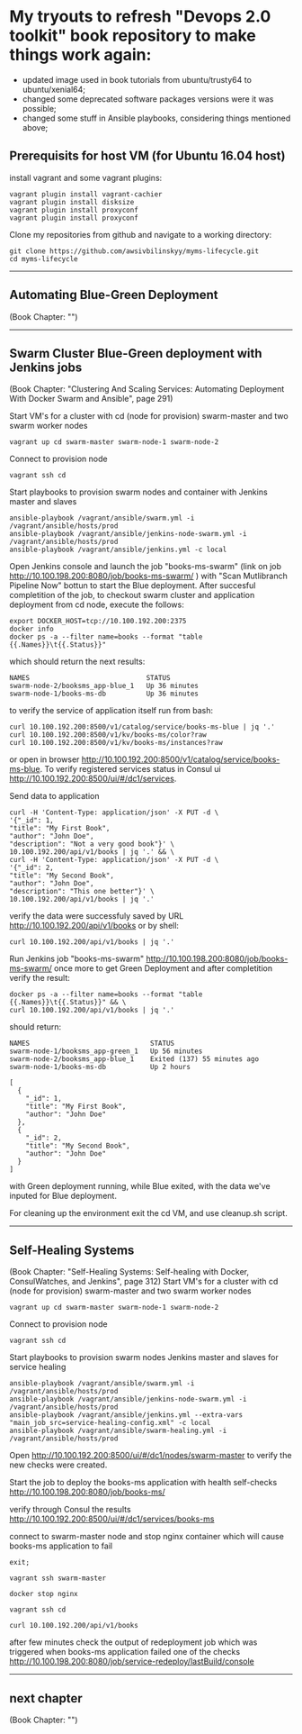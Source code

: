 My tryouts to refresh "Devops 2.0 toolkit" book repository to make things work again:
===============================================================================
- updated image used in book tutorials from ubuntu/trusty64 to ubuntu/xenial64;
- changed some deprecated software packages versions were it was possible;
- changed some stuff in Ansible playbooks, considering things mentioned above;

Prerequisits for host VM (for Ubuntu 16.04 host)
----------------------------------------------------------------------------------
install vagrant and some vagrant plugins:
```
vagrant plugin install vagrant-cachier
vagrant plugin install disksize
vagrant plugin install proxyconf
vagrant plugin install proxyconf
```

Clone my repositories from github and navigate to a working directory:
```
git clone https://github.com/awsivbilinskyy/myms-lifecycle.git
cd myms-lifecycle
```

----------------------------------------------------------------------------------
Automating Blue-Green Deployment
----------------------------------------------------------------------------------
(Book Chapter: "")

----------------------------------------------------------------------------------
Swarm Cluster Blue-Green deployment with Jenkins jobs
----------------------------------------------------------------------------------
(Book Chapter: "Clustering And Scaling Services: Automating Deployment With Docker Swarm and Ansible", page 291)

Start VM's for a cluster with cd (node for provision) swarm-master and two swarm worker nodes
```
vagrant up cd swarm-master swarm-node-1 swarm-node-2
```
Connect to provision node
```
vagrant ssh cd
```
Start playbooks to provision swarm nodes and container with Jenkins master and slaves 
```
ansible-playbook /vagrant/ansible/swarm.yml -i /vagrant/ansible/hosts/prod
ansible-playbook /vagrant/ansible/jenkins-node-swarm.yml -i /vagrant/ansible/hosts/prod
ansible-playbook /vagrant/ansible/jenkins.yml -c local
```
Open Jenkins console and launch the job "books-ms-swarm" (link on job http://10.100.198.200:8080/job/books-ms-swarm/ ) with "Scan Mutlibranch Pipeline Now" bottun to start the Blue deployment.
After succesful completition of the job, to checkout swarm cluster and application deployment from cd node, execute the follows:
```
export DOCKER_HOST=tcp://10.100.192.200:2375
docker info
docker ps -a --filter name=books --format "table {{.Names}}\t{{.Status}}"
```
which should return the next results:
```
NAMES                             STATUS
swarm-node-2/booksms_app-blue_1   Up 36 minutes
swarm-node-1/books-ms-db          Up 36 minutes
```
to verify the service of application itself run from bash:
``` 
curl 10.100.192.200:8500/v1/catalog/service/books-ms-blue | jq '.'
curl 10.100.192.200:8500/v1/kv/books-ms/color?raw
curl 10.100.192.200:8500/v1/kv/books-ms/instances?raw
```
or open in browser http://10.100.192.200:8500/v1/catalog/service/books-ms-blue. To verify registered services status in Consul ui http://10.100.192.200:8500/ui/#/dc1/services.

Send data to application 
```
curl -H 'Content-Type: application/json' -X PUT -d \
'{"_id": 1,
"title": "My First Book",
"author": "John Doe",
"description": "Not a very good book"}' \
10.100.192.200/api/v1/books | jq '.' && \
curl -H 'Content-Type: application/json' -X PUT -d \
'{"_id": 2,
"title": "My Second Book",
"author": "John Doe",
"description": "This one better"}' \
10.100.192.200/api/v1/books | jq '.'
```
verify the data were successfuly saved by URL http://10.100.192.200/api/v1/books or by shell:
```
curl 10.100.192.200/api/v1/books | jq '.'
```
Run Jenkins job "books-ms-swarm" http://10.100.198.200:8080/job/books-ms-swarm/ once more to get Green Deployment and after completition verify the result:
```
docker ps -a --filter name=books --format "table {{.Names}}\t{{.Status}}" && \
curl 10.100.192.200/api/v1/books | jq '.'
```
should return:
```
NAMES                              STATUS
swarm-node-1/booksms_app-green_1   Up 56 minutes
swarm-node-2/booksms_app-blue_1    Exited (137) 55 minutes ago
swarm-node-1/books-ms-db           Up 2 hours

[
  {
    "_id": 1,
    "title": "My First Book",
    "author": "John Doe"
  },
  {
    "_id": 2,
    "title": "My Second Book",
    "author": "John Doe"
  }
]
```
with Green deployment running, while Blue exited, with the data we've inputed for Blue deployment.

For cleaning up the environment exit the cd VM, and use cleanup.sh script.

----------------------------------------------------------------------------------
Self-Healing Systems
----------------------------------------------------------------------------------
(Book Chapter: "Self-Healing Systems: Self-healing with Docker, ConsulWatches, and Jenkins", page 312)
Start VM's for a cluster with cd (node for provision) swarm-master and two swarm worker nodes
```
vagrant up cd swarm-master swarm-node-1 swarm-node-2
```
Connect to provision node
```
vagrant ssh cd
```
Start playbooks to provision swarm nodes Jenkins master and slaves for service healing
```
ansible-playbook /vagrant/ansible/swarm.yml -i /vagrant/ansible/hosts/prod
ansible-playbook /vagrant/ansible/jenkins-node-swarm.yml -i /vagrant/ansible/hosts/prod
ansible-playbook /vagrant/ansible/jenkins.yml --extra-vars "main_job_src=service-healing-config.xml" -c local
ansible-playbook /vagrant/ansible/swarm-healing.yml -i /vagrant/ansible/hosts/prod
```
Open http://10.100.192.200:8500/ui/#/dc1/nodes/swarm-master to verify the new checks were created.

Start the job to deploy the books-ms application with health self-checks http://10.100.198.200:8080/job/books-ms/ 

verify through Consul the results http://10.100.192.200:8500/ui/#/dc1/services/books-ms

connect to swarm-master node and stop nginx container which will cause books-ms application to fail
```
exit;

vagrant ssh swarm-master

docker stop nginx

vagrant ssh cd

curl 10.100.192.200/api/v1/books
```
after few minutes check the output of redeployment job which was triggered when books-ms application failed one of the checks
http://10.100.198.200:8080/job/service-redeploy/lastBuild/console


----------------------------------------------------------------------------------
next chapter
----------------------------------------------------------------------------------
(Book Chapter: "")